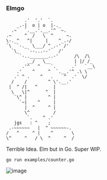 ### Elmgo

```
       .'  '.'  `.
    _.-|  o | o  |-._
  .~   `.__.'.__.'^  ~.
.~     ^  /   \  ^     ~.
\-._^   ^|     |    ^_.-/
`\  `-._  \___/ ^_.-' /'
  `\_   `--...--'   /'
     `-.._______..-'      /\  /\
        __/   \__         | |/ /_
      .'^   ^    `.      .'   `__\
    .'    ^     ^  `.__.'^ .\ \
   .' ^ .    ^   .    ^  .'  \/
  /    /        ^ \'.__.'
 |  ^ /|   ^      |
  \   \|^      ^  |
   `\^ |        ^ |
     `~|    ^     |
       |  ^     ^ |
       \^         /
        `.    ^ .'
   jgs   : ^    ;
 .-~~~~~~   |  ^ ~~~~~~-.
/   ^     ^ |    ^       \
\^     ^   / \  ^     ^  /
```

Terrible Idea. Elm but in Go. Super WIP.

```
go run examples/counter.go
```

![image](https://user-images.githubusercontent.com/1611510/153304510-e80c4c5c-faaf-4372-b6ea-6bbbf80baf8d.png)
